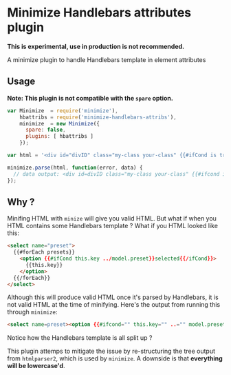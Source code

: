 # Minimize Handlebars attributes plugin

**This is experimental, use in production is not recommended.**

A minimize plugin to handle Handlebars template in element attributes

## Usage
**Note: This plugin is not compatible with the `spare` option.**

```js
var Minimize  = require('minimize'),
    hbattribs = require('minimize-handlebars-attribs'),
    minimize  = new Minimize({
      spare: false,
      plugins: [ hbattribs ]
    });

var html = '<div id="divID" class="my-class your-class" {{#ifCond is true}}selected{{/if}}>A div</div>';

minimize.parse(html, function(error, data) {
  // data output: <div id=divID class="my-class your-class" {{#ifcond is true}}selected{{/if}}>A div</div>
});
```

## Why ?

Minifing HTML with `minize` will give you valid HTML. But what if when you HTML
contains some Handlebars template ? What if you HTML looked like this:

```html
<select name="preset">
  {{#forEach presets}}
    <option {{#ifCond this.key ../model.preset}}selected{{/ifCond}}>
      {{this.key}}
    </option>
  {{/forEach}}
</select>
```

Although this will produce valid HTML once it's parsed by Handlebars, it is not
valid HTML at the time of minifying. Here's the output from running this through
`minimize`:

```html
<select name=preset><option {{#ifcond="" this.key="" ..="" model.preset}}selected{{="" ifcond}}="">{{this.key}}</option></select>
```

Notice how the Handlebars template is all split up ?

This plugin attemps to mitigate the issue by re-structuring the tree output from
`htmlparser2`, which is used by `minimize`. A downside is that **everything will
be lowercase'd**.
